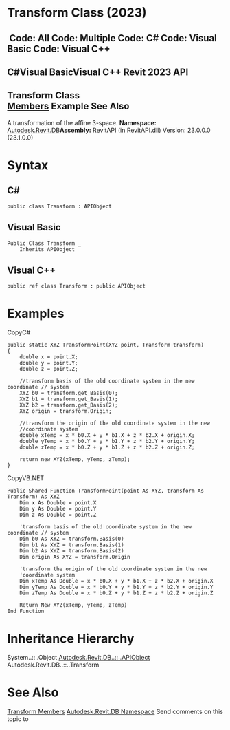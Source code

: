 # Transform Class (2023)

﻿
 Code: All Code: Multiple Code: C# Code: Visual Basic Code: Visual C++   
---  
C#Visual BasicVisual C++
Revit 2023 API  
---  
Transform Class  
[Members](4b4da773-425c-bfbc-228e-d0a658c68ab2.md "Transform Members") Example See Also  
---  
A transformation of the affine 3-space.
**Namespace:** [Autodesk.Revit.DB](87546ba7-461b-c646-cbb1-2cb8f5bff8b2.md "Autodesk.Revit.DB Namespace")**Assembly:** RevitAPI (in RevitAPI.dll) Version: 23.0.0.0 (23.1.0.0)
# Syntax
C#  
---  
```text
public class Transform : APIObject
```
  
Visual Basic  
---  
```text
Public Class Transform _
	Inherits APIObject
```
  
Visual C++  
---  
```text
public ref class Transform : public APIObject
```
  
# Examples
CopyC#
```text
public static XYZ TransformPoint(XYZ point, Transform transform)
{
    double x = point.X;
    double y = point.Y;
    double z = point.Z;

    //transform basis of the old coordinate system in the new coordinate // system
    XYZ b0 = transform.get_Basis(0);
    XYZ b1 = transform.get_Basis(1);
    XYZ b2 = transform.get_Basis(2);
    XYZ origin = transform.Origin;

    //transform the origin of the old coordinate system in the new 
    //coordinate system
    double xTemp = x * b0.X + y * b1.X + z * b2.X + origin.X;
    double yTemp = x * b0.Y + y * b1.Y + z * b2.Y + origin.Y;
    double zTemp = x * b0.Z + y * b1.Z + z * b2.Z + origin.Z;

    return new XYZ(xTemp, yTemp, zTemp);
}
```

CopyVB.NET
```text
Public Shared Function TransformPoint(point As XYZ, transform As Transform) As XYZ
    Dim x As Double = point.X
    Dim y As Double = point.Y
    Dim z As Double = point.Z

    'transform basis of the old coordinate system in the new coordinate // system
    Dim b0 As XYZ = transform.Basis(0)
    Dim b1 As XYZ = transform.Basis(1)
    Dim b2 As XYZ = transform.Basis(2)
    Dim origin As XYZ = transform.Origin

    'transform the origin of the old coordinate system in the new 
    'coordinate system
    Dim xTemp As Double = x * b0.X + y * b1.X + z * b2.X + origin.X
    Dim yTemp As Double = x * b0.Y + y * b1.Y + z * b2.Y + origin.Y
    Dim zTemp As Double = x * b0.Z + y * b1.Z + z * b2.Z + origin.Z

    Return New XYZ(xTemp, yTemp, zTemp)
End Function
```

# Inheritance Hierarchy
System..::..Object [Autodesk.Revit.DB..::..APIObject](beb86ef5-39ad-3f0d-0cd9-0c929387a2bb.md "APIObject Class") Autodesk.Revit.DB..::..Transform
# See Also
[Transform Members](4b4da773-425c-bfbc-228e-d0a658c68ab2.md "Transform Members")
[Autodesk.Revit.DB Namespace](87546ba7-461b-c646-cbb1-2cb8f5bff8b2.md "Autodesk.Revit.DB Namespace")
Send comments on this topic to 